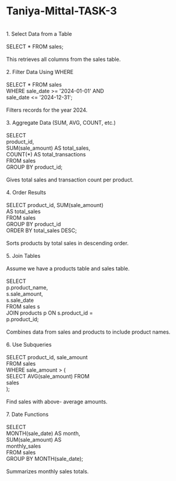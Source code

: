 # Taniya-Mittal-TASK-3
<br>
1. Select Data from a Table
<br>
<br>
SELECT * FROM sales;
<br>
<br>
This retrieves all columns from the sales table.
<br>
<br>
2. Filter Data Using WHERE
<br>
<br>
SELECT * FROM sales
<br>
WHERE sale_date >= '2024-01-01' AND
<br>
sale_date <= '2024-12-31';
  <br>
  <br>
Filters records for the year 2024.
<br>
<br>
3. Aggregate Data (SUM, AVG, COUNT, etc.)
<br>
  <br>
SELECT 
  <br>
    product_id,
  <br>
    SUM(sale_amount) AS total_sales,
  <br>
    COUNT(*) AS total_transactions
  <br>
FROM sales
  <br>
GROUP BY product_id;
  <br>
<br>
Gives total sales and transaction count per product.
<br>
<br>
4. Order Results
<br>
  <br>
SELECT product_id, SUM(sale_amount)
  <br>
  AS total_sales
  <br>
FROM sales
  <br>
GROUP BY product_id
  <br>
ORDER BY total_sales DESC;
<br>
  <br>
Sorts products by total sales in descending order.
<br>
<br>
5. Join Tables
<br>
  <br>
Assume we have a products table and sales table.
<br>
  <br>
SELECT 
  <br>
    p.product_name,
  <br>
    s.sale_amount,
  <br>
    s.sale_date
  <br>
FROM sales s
  <br>
JOIN products p ON s.product_id =
  <br>
  p.product_id;
  <br>
<br>
Combines data from sales and products to include product names.
<br>
<br>
6. Use Subqueries
<br>
  <br>
SELECT product_id, sale_amount
  <br>
FROM sales
  <br>
WHERE sale_amount > (
  <br>
    SELECT AVG(sale_amount) FROM
  <br>
  sales
  <br>
);
<br>
  <br>
Find sales with above- average amounts.
<br>
<br>
7. Date Functions
<br>
  <br>
SELECT 
  <br>
    MONTH(sale_date) AS month,
  <br>
    SUM(sale_amount) AS 
  <br>
  monthly_sales
  <br>
FROM sales
  <br>
GROUP BY MONTH(sale_date);
<br>
  <br>
Summarizes monthly sales totals.

